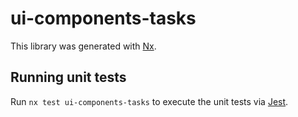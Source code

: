# ui-components-tasks

This library was generated with [Nx](https://nx.dev).

## Running unit tests

Run `nx test ui-components-tasks` to execute the unit tests via [Jest](https://jestjs.io).
